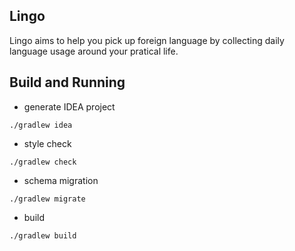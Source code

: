 ## Lingo
Lingo aims to help you pick up foreign language by collecting daily language usage around your pratical life.


## Build and Running

* generate IDEA project

```shell
./gradlew idea
```

* style check

```shell
./gradlew check
```

* schema migration

```shell
./gradlew migrate
```

* build

```shell
./gradlew build
```


